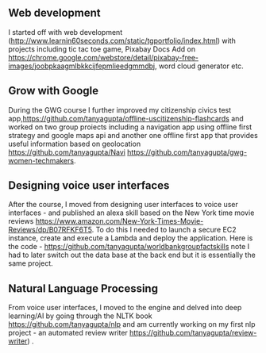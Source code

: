 ## Web development
I started off with web development (http://www.learnin60seconds.com/static/tgportfolio/index.html) with projects including tic tac toe game, Pixabay Docs Add on https://chrome.google.com/webstore/detail/pixabay-free-images/joobpkaagmlbkkcijfepmlieedgmmdbj, word cloud generator etc. 
## Grow with Google
During the GWG course I further improved my citizenship civics test app,https://github.com/tanyagupta/offline-uscitizenship-flashcards and worked on two group proiects including a navigation app using offline first strategy and google maps api and another one offline first app that provides useful information based on geolocation https://github.com/tanyagupta/Navi  https://github.com/tanyagupta/gwg-women-techmakers. 
## Designing voice user interfaces
After the course, I moved from designing user interfaces to voice user interfaces - and published an alexa skill based on the New York time movie reviews https://www.amazon.com/New-York-Times-Movie-Reviews/dp/B07RFKF6T5. To do this I needed to launch a secure EC2 instance, create and execute a Lambda and deploy the application. Here is the code - https://github.com/tanyagupta/worldbankgroupfactskills note I had to later switch out the data base at the back end but it is essentially the same project. 
## Natural Language Processing
From voice user interfaces, I moved to the engine and delved into deep learning/AI by going through the NLTK book  https://github.com/tanyagupta/nlp and am currently working on my first nlp project - an automated review writer https://github.com/tanyagupta/review-writer) . 
